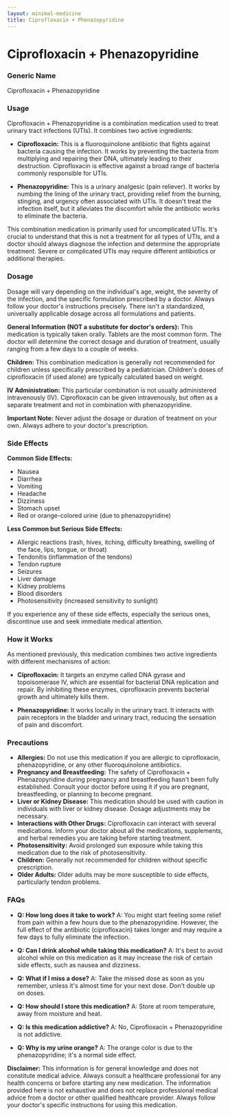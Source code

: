 ```yaml
---
layout: minimal-medicine
title: Ciprofloxacin + Phenazopyridine
---
```


# Ciprofloxacin + Phenazopyridine
### Generic Name
Ciprofloxacin + Phenazopyridine

### Usage

Ciprofloxacin + Phenazopyridine is a combination medication used to treat urinary tract infections (UTIs).  It combines two active ingredients:

* **Ciprofloxacin:** This is a fluoroquinolone antibiotic that fights against bacteria causing the infection.  It works by preventing the bacteria from multiplying and repairing their DNA, ultimately leading to their destruction.  Ciprofloxacin is effective against a broad range of bacteria commonly responsible for UTIs.

* **Phenazopyridine:** This is a urinary analgesic (pain reliever). It works by numbing the lining of the urinary tract, providing relief from the burning, stinging, and urgency often associated with UTIs.  It doesn't treat the infection itself, but it alleviates the discomfort while the antibiotic works to eliminate the bacteria.

This combination medication is primarily used for uncomplicated UTIs.  It's crucial to understand that this is not a treatment for all types of UTIs, and a doctor should always diagnose the infection and determine the appropriate treatment.  Severe or complicated UTIs may require different antibiotics or additional therapies.


### Dosage

Dosage will vary depending on the individual's age, weight, the severity of the infection, and the specific formulation prescribed by a doctor.  Always follow your doctor's instructions precisely.  There isn't a standardized, universally applicable dosage across all formulations and patients.  

**General Information (NOT a substitute for doctor's orders):**  This medication is typically taken orally.  Tablets are the most common form.  The doctor will determine the correct dosage and duration of treatment, usually ranging from a few days to a couple of weeks.  

**Children:** This combination medication is generally not recommended for children unless specifically prescribed by a pediatrician.  Children's doses of ciprofloxacin (if used alone) are typically calculated based on weight.

**IV Administration:** This particular combination is not usually administered intravenously (IV). Ciprofloxacin can be given intravenously, but often as a separate treatment and not in combination with phenazopyridine.

**Important Note:** Never adjust the dosage or duration of treatment on your own.  Always adhere to your doctor's prescription.



### Side Effects

**Common Side Effects:**

* Nausea
* Diarrhea
* Vomiting
* Headache
* Dizziness
* Stomach upset
* Red or orange-colored urine (due to phenazopyridine)


**Less Common but Serious Side Effects:**

* Allergic reactions (rash, hives, itching, difficulty breathing, swelling of the face, lips, tongue, or throat)
* Tendonitis (inflammation of the tendons)
* Tendon rupture
* Seizures
* Liver damage
* Kidney problems
* Blood disorders
* Photosensitivity (increased sensitivity to sunlight)

If you experience any of these side effects, especially the serious ones, discontinue use and seek immediate medical attention.


### How it Works

As mentioned previously, this medication combines two active ingredients with different mechanisms of action:

* **Ciprofloxacin:**  It targets an enzyme called DNA gyrase and topoisomerase IV, which are essential for bacterial DNA replication and repair. By inhibiting these enzymes, ciprofloxacin prevents bacterial growth and ultimately kills them.

* **Phenazopyridine:**  It works locally in the urinary tract. It interacts with pain receptors in the bladder and urinary tract, reducing the sensation of pain and discomfort.


### Precautions

* **Allergies:**  Do not use this medication if you are allergic to ciprofloxacin, phenazopyridine, or any other fluoroquinolone antibiotics.
* **Pregnancy and Breastfeeding:**  The safety of Ciprofloxacin + Phenazopyridine during pregnancy and breastfeeding hasn't been fully established. Consult your doctor before using it if you are pregnant, breastfeeding, or planning to become pregnant.
* **Liver or Kidney Disease:**  This medication should be used with caution in individuals with liver or kidney disease. Dosage adjustments may be necessary.
* **Interactions with Other Drugs:**  Ciprofloxacin can interact with several medications.  Inform your doctor about all the medications, supplements, and herbal remedies you are taking before starting treatment.
* **Photosensitivity:**  Avoid prolonged sun exposure while taking this medication due to the risk of photosensitivity.
* **Children:**  Generally not recommended for children without specific prescription.
* **Older Adults:**  Older adults may be more susceptible to side effects, particularly tendon problems.


### FAQs

* **Q: How long does it take to work?** A: You might start feeling some relief from pain within a few hours due to the phenazopyridine.  However, the full effect of the antibiotic (ciprofloxacin) takes longer and may require a few days to fully eliminate the infection.

* **Q: Can I drink alcohol while taking this medication?** A: It's best to avoid alcohol while on this medication as it may increase the risk of certain side effects, such as nausea and dizziness.

* **Q: What if I miss a dose?** A: Take the missed dose as soon as you remember, unless it's almost time for your next dose.  Don't double up on doses.

* **Q: How should I store this medication?** A: Store at room temperature, away from moisture and heat.

* **Q: Is this medication addictive?** A: No, Ciprofloxacin + Phenazopyridine is not addictive.

* **Q:  Why is my urine orange?** A: The orange color is due to the phenazopyridine; it's a normal side effect.


**Disclaimer:** This information is for general knowledge and does not constitute medical advice. Always consult a healthcare professional for any health concerns or before starting any new medication.  The information provided here is not exhaustive and does not replace professional medical advice from a doctor or other qualified healthcare provider.  Always follow your doctor's specific instructions for using this medication.
